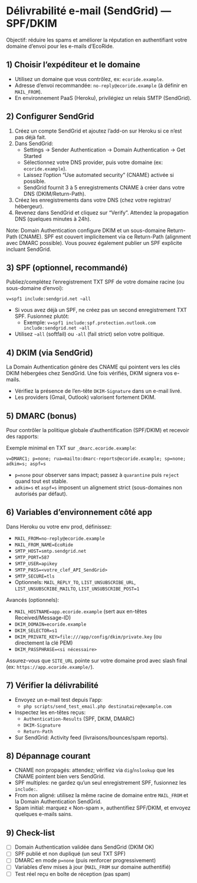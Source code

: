 # Délivrabilité e-mail (SendGrid) — SPF/DKIM

Objectif: réduire les spams et améliorer la réputation en authentifiant votre domaine d’envoi pour les e-mails d’EcoRide.

## 1) Choisir l’expéditeur et le domaine

-   Utilisez un domaine que vous contrôlez, ex: `ecoride.example`.
-   Adresse d’envoi recommandée: `no-reply@ecoride.example` (à définir en `MAIL_FROM`).
-   En environnement PaaS (Heroku), privilégiez un relais SMTP (SendGrid).

## 2) Configurer SendGrid

1. Créez un compte SendGrid et ajoutez l’add-on sur Heroku si ce n’est pas déjà fait.
2. Dans SendGrid:
    - Settings → Sender Authentication → Domain Authentication → Get Started
    - Sélectionnez votre DNS provider, puis votre domaine (ex: `ecoride.example`).
    - Laissez l’option “Use automated security” (CNAME) activée si possible.
    - SendGrid fournit 3 à 5 enregistrements CNAME à créer dans votre DNS (DKIM/Return-Path).
3. Créez les enregistrements dans votre DNS (chez votre registrar/ hébergeur).
4. Revenez dans SendGrid et cliquez sur “Verify”. Attendez la propagation DNS (quelques minutes à 24h).

Note: Domain Authentication configure DKIM et un sous-domaine Return-Path (CNAME). SPF est couvert implicitement via ce Return-Path (alignment avec DMARC possible). Vous pouvez également publier un SPF explicite incluant SendGrid.

## 3) SPF (optionnel, recommandé)

Publiez/complétez l’enregistrement TXT SPF de votre domaine racine (ou sous-domaine d’envoi):

```
v=spf1 include:sendgrid.net ~all
```

-   Si vous avez déjà un SPF, ne créez pas un second enregistrement TXT SPF. Fusionnez plutôt:
    -   Exemple: `v=spf1 include:spf.protection.outlook.com include:sendgrid.net ~all`
-   Utilisez `~all` (softfail) ou `-all` (fail strict) selon votre politique.

## 4) DKIM (via SendGrid)

La Domain Authentication génère des CNAME qui pointent vers les clés DKIM hébergées chez SendGrid. Une fois vérifiés, DKIM signera vos e-mails.

-   Vérifiez la présence de l’en-tête `DKIM-Signature` dans un e-mail livré.
-   Les providers (Gmail, Outlook) valorisent fortement DKIM.

## 5) DMARC (bonus)

Pour contrôler la politique globale d’authentification (SPF/DKIM) et recevoir des rapports:

Exemple minimal en TXT sur `_dmarc.ecoride.example`:

```
v=DMARC1; p=none; rua=mailto:dmarc-reports@ecoride.example; sp=none; adkim=s; aspf=s
```

-   `p=none` pour observer sans impact; passez à `quarantine` puis `reject` quand tout est stable.
-   `adkim=s` et `aspf=s` imposent un alignement strict (sous-domaines non autorisés par défaut).

## 6) Variables d’environnement côté app

Dans Heroku ou votre env prod, définissez:

-   `MAIL_FROM=no-reply@ecoride.example`
-   `MAIL_FROM_NAME=EcoRide`
-   `SMTP_HOST=smtp.sendgrid.net`
-   `SMTP_PORT=587`
-   `SMTP_USER=apikey`
-   `SMTP_PASS=<votre_clef_API_SendGrid>`
-   `SMTP_SECURE=tls`
-   Optionnels: `MAIL_REPLY_TO`, `LIST_UNSUBSCRIBE_URL`, `LIST_UNSUBSCRIBE_MAILTO`, `LIST_UNSUBSCRIBE_POST=1`

Avancés (optionnels):

-   `MAIL_HOSTNAME=app.ecoride.example` (sert aux en-têtes Received/Message-ID)
-   `DKIM_DOMAIN=ecoride.example`
-   `DKIM_SELECTOR=s1`
-   `DKIM_PRIVATE_KEY=file:///app/config/dkim/private.key` (ou directement la clé PEM)
-   `DKIM_PASSPHRASE=<si nécessaire>`

Assurez-vous que `SITE_URL` pointe sur votre domaine prod avec slash final (ex: `https://app.ecoride.example/`).

## 7) Vérifier la délivrabilité

-   Envoyez un e-mail test depuis l’app:
    -   `php scripts/send_test_email.php destinataire@example.com`
-   Inspectez les en-têtes reçus:
    -   `Authentication-Results` (SPF, DKIM, DMARC)
    -   `DKIM-Signature`
    -   `Return-Path`
-   Sur SendGrid: Activity feed (livraisons/bounces/spam reports).

## 8) Dépannage courant

-   CNAME non propagés: attendez; vérifiez via `dig`/`nslookup` que les CNAME pointent bien vers SendGrid.
-   SPF multiples: ne gardez qu’un seul enregistrement SPF, fusionnez les `include:`.
-   From non aligné: utilisez la même racine de domaine entre `MAIL_FROM` et la Domain Authentication SendGrid.
-   Spam initial: marquez « Non-spam », authentifiez SPF/DKIM, et envoyez quelques e-mails sains.

## 9) Check-list

-   [ ] Domain Authentication validée dans SendGrid (DKIM OK)
-   [ ] SPF publié et non dupliqué (un seul TXT SPF)
-   [ ] DMARC en mode `p=none` (puis renforcer progressivement)
-   [ ] Variables d’env mises à jour (`MAIL_FROM` sur domaine authentifié)
-   [ ] Test réel reçu en boîte de réception (pas spam)
